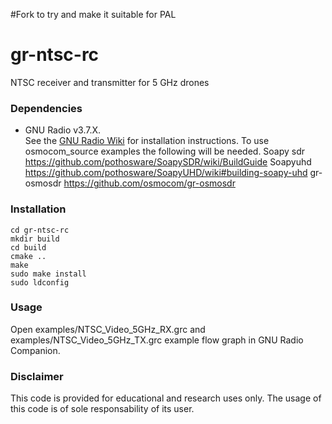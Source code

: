 #Fork to try and make it suitable for PAL

# gr-ntsc-rc
NTSC receiver and transmitter for 5 GHz drones

### Dependencies

- GNU Radio v3.7.X. <br> See the [GNU Radio Wiki](http://gnuradio.org/redmine/projects/gnuradio/wiki/InstallingGR) for installation instructions.
To use osmocom_source examples the following will be needed.
Soapy sdr
https://github.com/pothosware/SoapySDR/wiki/BuildGuide
Soapyuhd
https://github.com/pothosware/SoapyUHD/wiki#building-soapy-uhd
gr-osmosdr
https://github.com/osmocom/gr-osmosdr
### Installation

```
cd gr-ntsc-rc
mkdir build
cd build
cmake ..
make
sudo make install
sudo ldconfig
```

### Usage

Open examples/NTSC_Video_5GHz_RX.grc and examples/NTSC_Video_5GHz_TX.grc example flow graph in GNU Radio Companion.

### Disclaimer

This code is provided for educational and research uses only. The usage of this code is of sole responsability of its user. 
